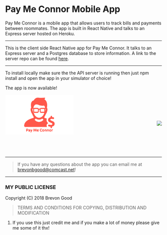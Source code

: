 # Pay Me Connor Mobile App

Pay Me Connor is a mobile app that allows users to track bills and payments between roommates. The app is built in React Native and talks to an Express server hosted on Heroku.

---

This is the client side React Native app for Pay Me Connor. It talks to an Express server and a Postgres database to store information. A link to the server repo can be found [here](https://github.com/Pleeper228/pay-me-connor-server).

---

To install locally make sure the the API server is running then just npm install and open the app in your simulator of choice!

The app is now available!

<div style="display:flex; align-items:center;">
  <div style="margin-bottom:55px;">
    <img src="assets/pay-me-connor-icon-2.png" width="45%">
  </div>
  <div style="border-radius:15px; height:100%;">
    <img src="https://media.giphy.com/media/XoywQKznL9QaQlnaY8/giphy.gif">
  </div>
</div>




---

> If you have any questions about the app you can email me at brevonbgood@comcast.net!

---

### MY PUBLIC LICENSE

Copyright (C) 2018 Brevon Good

> TERMS AND CONDITIONS FOR COPYING, DISTRIBUTION AND MODIFICATION

1. If you use this just credit me and if you make a lot of money please give me some of it thx!
